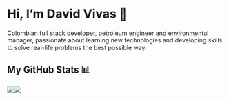 
# Hi, I’m David Vivas 👋  
  
Colombian full stack developer, petroleum engineer and environmental manager, passionate about learning new technologies and developing skills to solve real-life problems the best possible way.
  
## My GitHub Stats 📊

<div style="display: flex; flex-direction=column">
  
  <a href="https://github.com/Davidohiv7/convoychat">
    <img align="center" src="https://github-readme-stats.vercel.app/api/top-langs/?username=Davidohiv7" />
  </a>
  
  <a href="https://github.com/Davidohiv7/github-readme-stats">
    <img align="left" src="https://github-readme-stats.vercel.app/api?username=Davidohiv7&count_private=true&show_icons=true" />
  </a>
  
</div>

